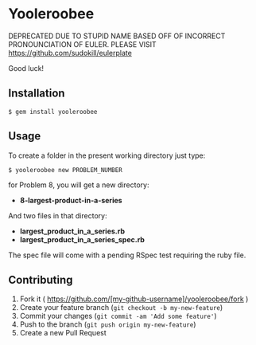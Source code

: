 # Yooleroobee

DEPRECATED DUE TO STUPID NAME BASED OFF OF INCORRECT PRONOUNCIATION OF EULER. PLEASE VISIT https://github.com/sudokill/eulerplate

Good luck!

## Installation

    $ gem install yooleroobee

## Usage

To create a folder in the present working directory just type:

    $ yooleroobee new PROBLEM_NUMBER

for Problem 8, you will get a new directory:

 - **8-largest-product-in-a-series**

And two files in that directory:

 - **largest_product_in_a_series.rb**
 - **largest_product_in_a_series_spec.rb**

The spec file will come with a pending RSpec test requiring the ruby file.


## Contributing

1. Fork it ( https://github.com/[my-github-username]/yooleroobee/fork )
2. Create your feature branch (`git checkout -b my-new-feature`)
3. Commit your changes (`git commit -am 'Add some feature'`)
4. Push to the branch (`git push origin my-new-feature`)
5. Create a new Pull Request
